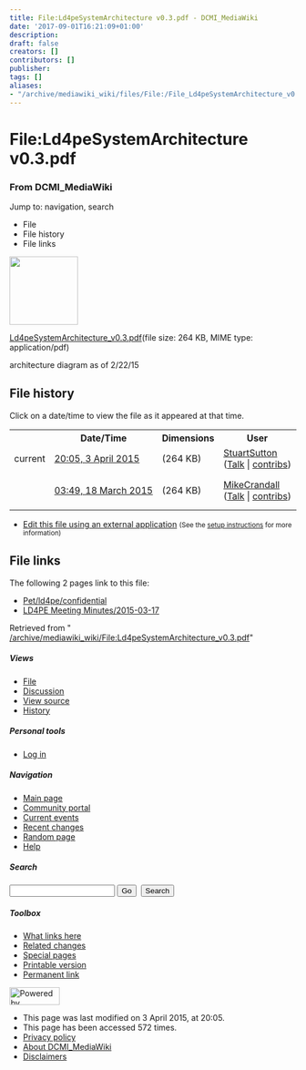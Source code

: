 ```yaml
---
title: File:Ld4peSystemArchitecture v0.3.pdf - DCMI_MediaWiki
date: '2017-09-01T16:21:09+01:00'
description: 
draft: false
creators: []
contributors: []
publisher: 
tags: []
aliases:
- "/archive/mediawiki_wiki/files/File:/File_Ld4peSystemArchitecture_v0.3.pdf.html"
---
```


<a id="top"></a>
# File:Ld4peSystemArchitecture v0.3.pdf

### From DCMI\_MediaWiki

Jump to: navigation, search
<!-- start content -->
- File
- File history
- File links

 [<img alt="" src="/skins/common/images/icons/fileicon-pdf.png" width="120" height="120">](/archive/mediawiki_wiki/files/Ld4peSystemArchitecture_v0.3.pdf)

[Ld4peSystemArchitecture\_v0.3.pdf](/archive/mediawiki_wiki/files/Ld4peSystemArchitecture_v0.3.pdf "Ld4peSystemArchitecture v0.3.pdf")‎(file size: 264 KB, MIME type: application/pdf)

architecture diagram as of 2/22/15

<!-- 
NewPP limit report
Preprocessor node count: 1/1000000
Post-expand include size: 0/2097152 bytes
Template argument size: 0/2097152 bytes
Expensive parser function count: 0/100
-->
## File history

Click on a date/time to view the file as it appeared at that time.

<table class="wikitable filehistory">
  <tr>
    <td></td>
    <th>Date/Time</th>
    <th>Dimensions</th>
    <th>User</th>
    <th>Comment</th>
  </tr>
  <tr>
    <td>current</td>
    <td class="filehistory-selected" style="white-space: nowrap;"><a href="/archive/mediawiki_wiki/files/Ld4peSystemArchitecture_v0.3.pdf">20:05, 3 April 2015</a></td>
    <td> <span style="white-space: nowrap;">(264 KB)</span>
    </td>
    <td>
      <a href="/index.php?title=User:StuartSutton&amp;action=edit&amp;redlink=1" class="new mw-userlink" title="User:StuartSutton (page does not exist)">StuartSutton</a> <span style="white-space: nowrap;"> <span class="mw-usertoollinks">(<a href="/index.php?title=User_talk:StuartSutton&amp;action=edit&amp;redlink=1" class="new" title="User talk:StuartSutton (page does not exist)">Talk</a> | <a href="/index.php/Special:Contributions/StuartSutton" title="Special:Contributions/StuartSutton">contribs</a>)</span></span>
    </td>
    <td> <span class="comment">(Architecture ver. 3)</span>
    </td>
  </tr>
  <tr>
    <td></td>
    <td style="white-space: nowrap;"><a href="/images/archive/6/61/20150403200557%21Ld4peSystemArchitecture_v0.3.pdf">03:49, 18 March 2015</a></td>
    <td> <span style="white-space: nowrap;">(264 KB)</span>
    </td>
    <td>
      <a href="/index.php?title=User:MikeCrandall&amp;action=edit&amp;redlink=1" class="new mw-userlink" title="User:MikeCrandall (page does not exist)">MikeCrandall</a> <span style="white-space: nowrap;"> <span class="mw-usertoollinks">(<a href="/index.php?title=User_talk:MikeCrandall&amp;action=edit&amp;redlink=1" class="new" title="User talk:MikeCrandall (page does not exist)">Talk</a> | <a href="/index.php/Special:Contributions/MikeCrandall" title="Special:Contributions/MikeCrandall">contribs</a>)</span></span>
    </td>
    <td> <span class="comment">(architecture diagram as of 2/22/15)</span>
    </td>
  </tr>
</table>

  

- [Edit this file using an external application](/index.php?title=File:Ld4peSystemArchitecture_v0.3.pdf&action=edit&externaledit=true&mode=file "File:Ld4peSystemArchitecture v0.3.pdf") <small>(See the <a href="http://www.mediawiki.org/wiki/Manual:External_editors" class="external text" rel="nofollow">setup instructions</a> for more information)</small>

## File links

The following 2 pages link to this file:

- [Pet/ld4pe/confidential](/index.php/Pet/ld4pe/confidential "Pet/ld4pe/confidential")
- [LD4PE Meeting Minutes/2015-03-17](/index.php/LD4PE_Meeting_Minutes/2015-03-17 "LD4PE Meeting Minutes/2015-03-17")

Retrieved from " [/archive/mediawiki_wiki/File:Ld4peSystemArchitecture\_v0.3.pdf](/archive/mediawiki_wiki/files/File:/File:Ld4peSystemArchitecture_v0.3.pdf.html)"

<!-- end content -->

##### Views

- [File](/archive/mediawiki_wiki/files/File:/File:Ld4peSystemArchitecture_v0.3.pdf.html "View the file page [c]")
- [Discussion](/index.php?title=File_talk:Ld4peSystemArchitecture_v0.3.pdf&action=edit&redlink=1 "Discussion about the content page [t]")
- [View source](/index.php?title=File:Ld4peSystemArchitecture_v0.3.pdf&action=edit "This page is protected.
You can view its source [e]")
- [History](/index.php?title=File:Ld4peSystemArchitecture_v0.3.pdf&action=history "Past revisions of this page [h]")

##### Personal tools

- [Log in](/index.php?title=Special:UserLogin&returnto=File:Ld4peSystemArchitecture_v0.3.pdf "You are encouraged to log in; however, it is not mandatory [o]")

<script type="text/javascript"> if (window.isMSIE55) fixalpha(); </script>

##### Navigation

- [Main page](/index.php/Main_Page "Visit the main page [z]")
- [Community portal](/index.php/DCMI_MediaWiki:Community_portal "About the project, what you can do, where to find things")
- [Current events](/index.php/DCMI_MediaWiki:Current_events "Find background information on current events")
- [Recent changes](/index.php/Special:RecentChanges "The list of recent changes in the wiki [r]")
- [Random page](/index.php/Special:Random "Load a random page [x]")
- [Help](/index.php/Help:Contents "The place to find out")

##### <label for="searchInput">Search</label>

<form action="/index.php" id="searchform">
				<input type="hidden" name="title" value="Special:Search">
				<input id="searchInput" title="Search DCMI_MediaWiki" accesskey="f" type="search" name="search">
				<input type="submit" name="go" class="searchButton" id="searchGoButton" value="Go" title="Go to a page with this exact name if exists"> 
				<input type="submit" name="fulltext" class="searchButton" id="mw-searchButton" value="Search" title="Search the pages for this text">
			</form>

##### Toolbox

- [What links here](/index.php/Special:WhatLinksHere/File:Ld4peSystemArchitecture_v0.3.pdf "List of all wiki pages that link here [j]")
- [Related changes](/index.php/Special:RecentChangesLinked/File:Ld4peSystemArchitecture_v0.3.pdf "Recent changes in pages linked from this page [k]")
- [Special pages](/index.php/Special:SpecialPages "List of all special pages [q]")
- [Printable version](/index.php?title=File:Ld4peSystemArchitecture_v0.3.pdf&printable=yes "Printable version of this page [p]")
- [Permanent link](/index.php?title=File:Ld4peSystemArchitecture_v0.3.pdf&oldid=9429 "Permanent link to this revision of the page")

<!-- end of the left (by default at least) column -->

 [<img src="/skins/common/images/poweredby_mediawiki_88x31.png" height="31" width="88" alt="Powered by MediaWiki">](http://www.mediawiki.org/)

- This page was last modified on 3 April 2015, at 20:05.
- This page has been accessed 572 times.
- [Privacy policy](/index.php/DCMI_MediaWiki:Privacy_policy "DCMI MediaWiki:Privacy policy")
- [About DCMI\_MediaWiki](/index.php/DCMI_MediaWiki:About "DCMI MediaWiki:About")
- [Disclaimers](/index.php/DCMI_MediaWiki:General_disclaimer "DCMI MediaWiki:General disclaimer")

<script>if (window.runOnloadHook) runOnloadHook();</script><!-- Served in 0.455 secs. -->
